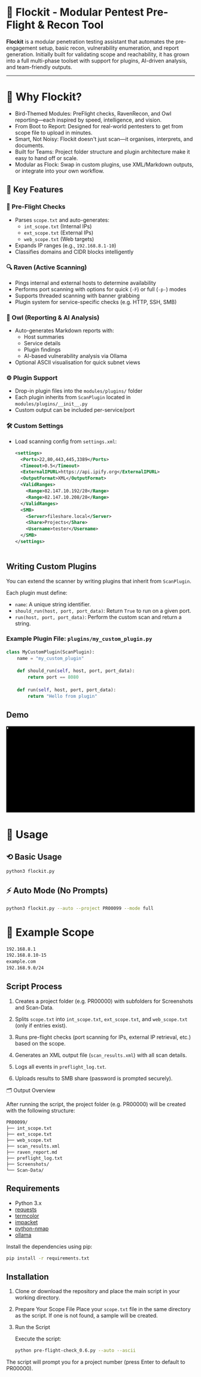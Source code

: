 # 🦅 Flockit - Modular Pentest Pre-Flight & Recon Tool

**Flockit** is a modular penetration testing assistant that automates the pre-engagement setup, basic recon, vulnerability enumeration, and report generation. Initially built for validating scope and reachability, it has grown into a full multi-phase toolset with support for plugins, AI-driven analysis, and team-friendly outputs.

---

# 🤔 Why Flockit?

- Bird-Themed Modules: PreFlight checks, RavenRecon, and Owl reporting—each inspired by speed, intelligence, and vision.
- From Boot to Report: Designed for real-world pentesters to get from scope file to upload in minutes.
- Smart, Not Noisy: Flockit doesn't just scan—it organises, interprets, and documents.
- Built for Teams: Project folder structure and plugin architecture make it easy to hand off or scale.
- Modular as Flock: Swap in custom plugins, use XML/Markdown outputs, or integrate into your own workflow.


## 🚀 Key Features

### 🧽 Pre-Flight Checks
- Parses `scope.txt` and auto-generates:
  - `int_scope.txt` (Internal IPs)
  - `ext_scope.txt` (External IPs)
  - `web_scope.txt` (Web targets)
- Expands IP ranges (e.g., `192.168.8.1-10`)
- Classifies domains and CIDR blocks intelligently

### 🔍 Raven (Active Scanning)
- Pings internal and external hosts to determine availability
- Performs port scanning with options for quick (`-F`) or full (`-p-`) modes
- Supports threaded scanning with banner grabbing
- Plugin system for service-specific checks (e.g. HTTP, SSH, SMB)

### 🤖 Owl (Reporting & AI Analysis)
- Auto-generates Markdown reports with:
  - Host summaries
  - Service details
  - Plugin findings
  - AI-based vulnerability analysis via Ollama
- Optional ASCII visualisation for quick subnet views

### ⚙️ Plugin Support
- Drop-in plugin files into the `modules/plugins/` folder
- Each plugin inherits from `ScanPlugin` located in `modules/plugins/__init__.py`
- Custom output can be included per-service/port

### 🛠️ Custom Settings
- Load scanning config from `settings.xml`:

  ```xml
  <settings>
    <Ports>22,80,443,445,3389</Ports>
    <Timeout>0.5</Timeout>
    <ExternalIPURL>https://api.ipify.org</ExternalIPURL>
    <OutputFormat>XML</OutputFormat>
    <ValidRanges>
      <Range>82.147.10.192/28</Range>
      <Range>82.147.10.208/28</Range>
    </ValidRanges>
    <SMB>
      <Server>fileshare.local</Server>
      <Share>Projects</Share>
      <Username>tester</Username>
    </SMB>
  </settings>



## Writing Custom Plugins

You can extend the scanner by writing plugins that inherit from `ScanPlugin`.

Each plugin must define:
- `name`: A unique string identifier.
- `should_run(host, port, port_data)`: Return `True` to run on a given port.
- `run(host, port, port_data)`: Perform the custom scan and return a string.

### Example Plugin File: `plugins/my_custom_plugin.py`

```python
class MyCustomPlugin(ScanPlugin):
    name = "my_custom_plugin"

    def should_run(self, host, port, port_data):
        return port == 8080

    def run(self, host, port, port_data):
        return "Hello from plugin"
```

## Demo

![Demo](demo.gif)

# 🧪 Usage

## ⟲ Basic Usage

```bash
python3 flockit.py
```

## ⚡ Auto Mode (No Prompts)

```bash
python3 flockit.py --auto --project PR00099 --mode full
```

# 📄 Example Scope

```bash
192.168.8.1
192.168.8.10-15
example.com
192.168.9.0/24
```


## Script Process

1. Creates a project folder (e.g. PR00000) with subfolders for Screenshots and Scan-Data.

2. Splits `scope.txt` into `int_scope.txt`, `ext_scope.txt`, and `web_scope.txt` (only if entries exist).

3. Runs pre-flight checks (port scanning for IPs, external IP retrieval, etc.) based on the scope.

4. Generates an XML output file (`scan_results.xml`) with all scan details.

5. Logs all events in `preflight_log.txt`.

6. Uploads results to SMB share (password is prompted securely).

🗂 Output Overview

After running the script, the project folder (e.g. PR00000) will be created with the following structure:

```
PR00099/
├── int_scope.txt
├── ext_scope.txt
├── web_scope.txt
├── scan_results.xml
├── raven_report.md
├── preflight_log.txt
├── Screenshots/
└── Scan-Data/

```

## Requirements

- Python 3.x
- [requests](https://pypi.org/project/requests/)
- [termcolor](https://pypi.org/project/termcolor/)
- [impacket](https://pypi.org/project/impacket/)
- [python-nmap](https://pypi.org/project/python-nmap/)
- [ollama](https://pypi.org/project/ollama/)

Install the dependencies using pip:

```bash
pip install -r requirements.txt
```

## Installation

1. Clone or download the repository and place the main script in your working directory.

2. Prepare Your Scope File
    Place your `scope.txt` file in the same directory as the script. If one is not found, a sample will be created.

3. Run the Script
    
    Execute the script:

    ```bash
    python pre-flight-check_0.6.py --auto --ascii
    ```

The script will prompt you for a project number (press Enter to default to PR00000).

